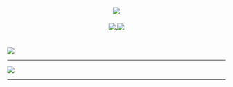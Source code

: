<h1 align="center">
  <a href="https://github.com/ImagineBoom/">
    <img src="https://readme-typing-svg.herokuapp.com?font=Sigmar+One&size=30&color=8E44AD&background=2ECC7100&center=true&vCenter=true&width=700&height=60&lines=Hi%2C+There!+%F0%9F%91%8B+This+is+ImagineBoom!;Nice+to+meet+you!">
  </a>
</h1>
<div align="center">
  <a href="https://github.com/ImagineBoom/">
    <img align="center" src="https://github-readme-stats.vercel.app/api?username=ImagineBoom&show_icons=true&hide_border=true&include_all_commits=true&theme=buefy&hide_title=true&count_private=true" />
  </a>
  <a href="https://github.com/ImagineBoom/">
    <img align="center" src="https://github-readme-stats.vercel.app/api/top-langs/?username=ImagineBoom&layout=compact&hide=TeX&theme=vue&hide_border=true&langs_count=8&card_width=250&hide_title=true" />
  </a> 
</div>
<h1>
</h1>
<a href="https://github.com/ImagineBoom/">
  <img src="https://readme-typing-svg.herokuapp.com?duration=4000&font=Mrs+Sheppards&size=30&color=8E44AD&background=2ECC7100&center=true&vCenter=true&width=1000&height=60&lines=May+your+new+year+be+filled+with+abundance+of+smiles+and+happiness!">
</a>
<hr>

<a align="left" href="https://github.com/ImagineBoom/">
  <img src="https://readme-typing-svg.herokuapp.com?duration=4000&font=Monsieur+La+Doulaise&size=30&color=8E44AD&background=2ECC7100&center=true&vCenter=true&width=1000&height=60&lines=May+your+new+year+be+filled+with+abundance+of+smiles+and+happiness!">
</a>
<hr>
